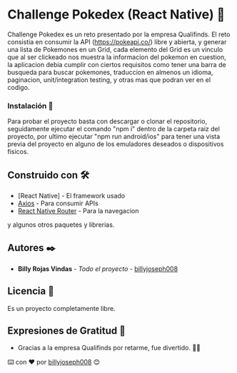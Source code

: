 # Challenge Pokedex (React Native) 🚀

Challenge Pokedex es un reto presentado por la empresa Qualifinds. El reto
consistia en consumir la API (https://pokeapi.co/) libre y abierta, y generar
una lista de Pokemones en un Grid, cada elemento del Grid es un vinculo 
que al ser clickeado nos muestra la informacion del pokemon en cuestion,
la aplicacion debia cumplir con ciertos requisitos como tener una barra
de busqueda para buscar pokemones, traduccion en almenos un idioma, paginacion,
unit/integration testing, y otras mas que podran ver en el codigo.

### Instalación 🔧

Para probar el proyecto basta con descargar o clonar el repositorio,
seguidamente ejecutar el comando "npm i" dentro de la carpeta raiz del proyecto,
por ultimo ejecutar "npm run android/ios" para tener una vista previa del proyecto
en alguno de los emuladores deseados o dispositivos fisicos. 

## Construido con 🛠️

* [React Native] - El framework usado
* [Axios](https://github.com/axios/axios) - Para consumir APIs
* [React Native Router](https://reactrouter.com/) - Para la navegacion

y algunos otros paquetes y librerias.

## Autores ✒️

* **Billy Rojas Vindas** - *Todo el proyecto* - [billyjoseph008](https://github.com/billyjoseph008)


## Licencia 📄

Es un proyecto completamente libre.

## Expresiones de Gratitud 🎁

* Gracias a la empresa Qualifinds por retarme, fue divertido. 📢🤓


⌨️ con ❤️ por [billyjoseph008](https://github.com/billyjoseph008) 😊